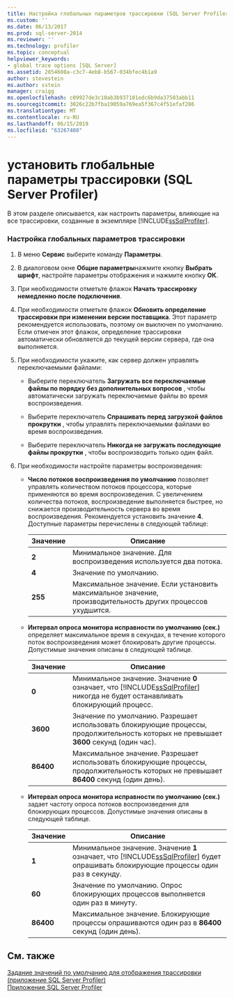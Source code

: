 ```yaml
---
title: Настройка глобальных параметров трассировки (SQL Server Profiler) | Документация Майкрософт
ms.custom: ''
ms.date: 06/13/2017
ms.prod: sql-server-2014
ms.reviewer: ''
ms.technology: profiler
ms.topic: conceptual
helpviewer_keywords:
- global trace options [SQL Server]
ms.assetid: 2854608a-c3c7-4eb8-b567-034bfec4b1a9
author: stevestein
ms.author: sstein
manager: craigg
ms.openlocfilehash: c09927de3c10ab3b937101edc6b9da37503abb11
ms.sourcegitcommit: 3026c22b7fba19059a769ea5f367c4f51efaf286
ms.translationtype: MT
ms.contentlocale: ru-RU
ms.lasthandoff: 06/15/2019
ms.locfileid: "63267408"
---
```

# <a name="set-global-trace-options-sql-server-profiler"></a>установить глобальные параметры трассировки (SQL Server Profiler)
  В этом разделе описывается, как настроить параметры, влияющие на все трассировки, созданные в экземпляре [!INCLUDE[ssSqlProfiler](../../includes/sssqlprofiler-md.md)].  
  
### <a name="to-set-global-trace-options"></a>Настройка глобальных параметров трассировки  
  
1.  В меню **Сервис** выберите команду **Параметры**.  
  
2.  В диалоговом окне **Общие параметры**нажмите кнопку **Выбрать шрифт**, настройте параметры отображения и нажмите кнопку **ОК**.  
  
3.  При необходимости отметьте флажок **Начать трассировку немедленно после подключения**.  
  
4.  При необходимости отметьте флажок **Обновить определение трассировки при изменении версии поставщика**. Этот параметр рекомендуется использовать, поэтому он выключен по умолчанию. Если отмечен этот флажок, определение трассировки автоматически обновляется до текущей версии сервера, где она выполняется.  
  
5.  При необходимости укажите, как сервер должен управлять переключаемыми файлами:  
  
    -   Выберите переключатель **Загружать все переключаемые файлы по порядку без дополнительных вопросов** , чтобы автоматически загружать переключаемые файлы во время воспроизведения.  
  
    -   Выберите переключатель **Спрашивать перед загрузкой файлов прокрутки** , чтобы управлять переключаемыми файлами во время воспроизведения.  
  
    -   Выберите переключатель **Никогда не загружать последующие файлы прокрутки** , чтобы воспроизводить только один файл.  
  
6.  При необходимости настройте параметры воспроизведения:  
  
    -   **Число потоков воспроизведения по умолчанию** позволяет управлять количеством потоков процессора, которые применяются во время воспроизведения. С увеличением количества потоков, воспроизведение выполняется быстрее, но снижается производительность сервера во время воспроизведения. Рекомендуется установить значение **4**. Доступные параметры перечислены в следующей таблице:  
  
        |Значение|Описание|  
        |-----------|-----------------|  
        |**2**|Минимальное значение. Для воспроизведения используется два потока.|  
        |**4**|Значение по умолчанию.|  
        |**255**|Максимальное значение. Если установить максимальное значение, производительность других процессов ухудшится.|  
  
    -   **Интервал опроса монитора исправности по умолчанию (сек.)** определяет максимальное время в секундах, в течение которого поток воспроизведения может блокировать другие процессы. Допустимые значения описаны в следующей таблице.  
  
        |Значение|Описание|  
        |-----------|-----------------|  
        |**0**|Минимальное значение. Значение **0** означает, что [!INCLUDE[ssSqlProfiler](../../includes/sssqlprofiler-md.md)] никогда не будет останавливать блокирующий процесс.|  
        |**3600**|Значение по умолчанию. Разрешает использовать блокирующие процессы, продолжительность которых не превышает **3600** секунд (один час).|  
        |**86400**|Максимальное значение. Разрешает использовать блокирующие процессы, продолжительность которых не превышает **86400** секунд (один день).|  
  
    -   **Интервал опроса монитора исправности по умолчанию (сек.)** задает частоту опроса потоков воспроизведения для блокирующих процессов. Допустимые значения описаны в следующей таблице.  
  
        |Значение|Описание|  
        |-----------|-----------------|  
        |**1**|Минимальное значение. Значение **1** означает, что [!INCLUDE[ssSqlProfiler](../../includes/sssqlprofiler-md.md)] будет опрашивать блокирующие процессы один раз в секунду.|  
        |**60**|Значение по умолчанию. Опрос блокирующих процессов выполняется один раз в минуту.|  
        |**86400**|Максимальное значение. Блокирующие процессы опрашиваются один раз в **86400** секунд (один день).|  
  
## <a name="see-also"></a>См. также  
 [Задание значений по умолчанию для отображения трассировки (приложение SQL Server Profiler)](sql-server-profiler.md)   
 [Приложение SQL Server Profiler](sql-server-profiler.md)  
  
  
